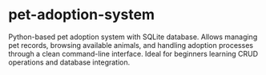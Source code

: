 # pet-adoption-system
Python-based pet adoption system with SQLite database. Allows managing pet records, browsing available animals, and handling adoption processes through a clean command-line interface. Ideal for beginners learning CRUD operations and database integration.
